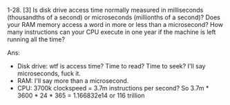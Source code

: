 1-28. [3] Is disk drive access time normally measured in milliseconds (thousandths of a second) or microseconds (millionths of a second)? Does your RAM memory access a word in more or less than a microsecond? How many instructions can your CPU execute in one year if the machine is left running all the time?


Ans: 
- Disk drive: wtf is access time? Time to read? Time to seek? I'll say microseconds, fuck it.  
- RAM: I'll say more than a microsecond.
- CPU: 3700k clockspeed = 3.7m instructions per second? So 3.7m * 3600 * 24 * 365 = 1.166832e14 or 116 trillion
